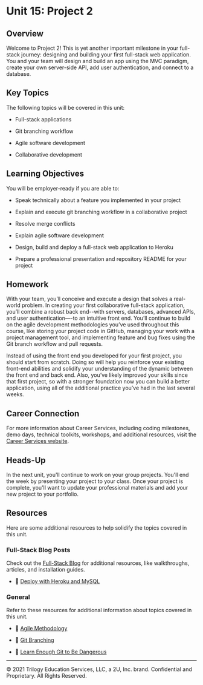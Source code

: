 # Unit 15: Project 2

## Overview

Welcome to Project 2! This is yet another important milestone in your full-stack journey: designing and building your first full-stack web application. You and your team will design and build an app using the MVC paradigm, create your own server-side API, add user authentication, and connect to a database.

## Key Topics

The following topics will be covered in this unit:

* Full-stack applications

* Git branching workflow

* Agile software development

* Collaborative development

## Learning Objectives

You will be employer-ready if you are able to:

* Speak technically about a feature you implemented in your project

* Explain and execute git branching workflow in a collaborative project

* Resolve merge conflicts

* Explain agile software development

* Design, build and deploy a full-stack web application to Heroku

* Prepare a professional presentation and repository README for your project

## Homework

With your team, you’ll conceive and execute a design that solves a real-world problem. In creating your first collaborative full-stack application, you’ll combine a robust back end--with servers, databases, advanced APIs, and user authentication—-to an intuitive front end. You’ll continue to build on the agile development methodologies you’ve used throughout this course, like storing your project code in GitHub, managing your work with a project management tool, and implementing feature and bug fixes using the Git branch workflow and pull requests.

Instead of using the front end you developed for your first project, you should start from scratch. Doing so will help you reinforce your existing front-end abilities and solidify your understanding of the dynamic between the front end and back end. Also, you’ve likely improved your skills since that first project, so with a stronger foundation now you can build a better application, using all of the additional practice you’ve had in the last several weeks.

## Career Connection

For more information about Career Services, including coding milestones, demo days, technical toolkits, workshops, and additional resources, visit the [Career Services website](https://mycareerspot.org/).

## Heads-Up

In the next unit, you'll continue to work on your group projects. You'll end the week by presenting your project to your class. Once your project is complete, you'll want to update your professional materials and add your new project to your portfolio.

## Resources

Here are some additional resources to help solidify the topics covered in this unit.

### Full-Stack Blog Posts

Check out the [Full-Stack Blog](https://coding-boot-camp.github.io/full-stack/) for additional resources, like walkthroughs, articles, and installation guides.

  * 📖 [Deploy with Heroku and MySQL](https://coding-boot-camp.github.io/full-stack/heroku/deploy-with-heroku-and-mysql)

### General

Refer to these resources for additional information about topics covered in this unit.

* 📖 [Agile Methodology](https://en.wikipedia.org/wiki/Agile_software_development)

* 📖 [Git Branching](https://git-scm.com/book/en/v2/Git-Branching-Branching-Workflows)

* 📖 [Learn Enough Git to Be Dangerous](https://www.learnenough.com/git-tutorial/getting_started)

---
© 2021 Trilogy Education Services, LLC, a 2U, Inc. brand. Confidential and Proprietary. All Rights Reserved.